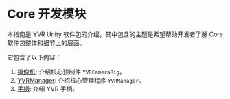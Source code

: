 # Core 开发模块

本指南是 YVR Unity 软件包的介绍，其中包含的主题是希望帮助开发者了解 Core 软件包整体和细节上的层面。

它包含了以下内容：

1. [摄像机](./CoreDevelopmentBlocks/CameraRig.md): 介绍核心预制件 `YVRCameraRig`。
2. [YVRManager](./CoreDevelopmentBlocks/YVRManager.md): 介绍核心管理程序 `YVRManager`。
3. [手柄](./CoreDevelopmentBlocks/Controllers.md): 介绍 YVR 手柄。
